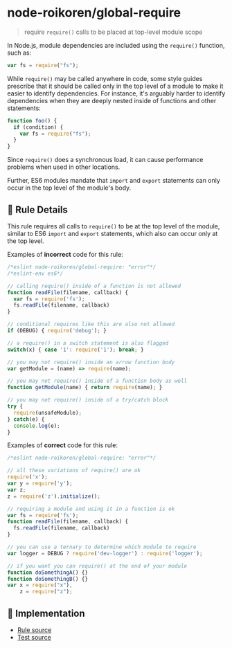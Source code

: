# node-roikoren/global-require
> require `require()` calls to be placed at top-level module scope

In Node.js, module dependencies are included using the `require()` function, such as:

```js
var fs = require("fs");
```

While `require()` may be called anywhere in code, some style guides prescribe that it should be called only in the top level of a module to make it easier to identify dependencies. For instance, it's arguably harder to identify dependencies when they are deeply nested inside of functions and other statements:

```js
function foo() {
  if (condition) {
    var fs = require("fs");
  }
}
```

Since `require()` does a synchronous load, it can cause performance problems when used in other locations.

Further, ES6 modules mandate that `import` and `export` statements can only occur in the top level of the module's body.

## 📖 Rule Details

This rule requires all calls to `require()` to be at the top level of the module, similar to ES6 `import` and `export` statements, which also can occur only at the top level.

Examples of **incorrect** code for this rule:

```js
/*eslint node-roikoren/global-require: "error"*/
/*eslint-env es6*/

// calling require() inside of a function is not allowed
function readFile(filename, callback) {
  var fs = require('fs');
  fs.readFile(filename, callback)
}

// conditional requires like this are also not allowed
if (DEBUG) { require('debug'); }

// a require() in a switch statement is also flagged
switch(x) { case '1': require('1'); break; }

// you may not require() inside an arrow function body
var getModule = (name) => require(name);

// you may not require() inside of a function body as well
function getModule(name) { return require(name); }

// you may not require() inside of a try/catch block
try {
  require(unsafeModule);
} catch(e) {
  console.log(e);
}
```

Examples of **correct** code for this rule:

```js
/*eslint node-roikoren/global-require: "error"*/

// all these variations of require() are ok
require('x');
var y = require('y');
var z;
z = require('z').initialize();

// requiring a module and using it in a function is ok
var fs = require('fs');
function readFile(filename, callback) {
  fs.readFile(filename, callback)
}

// you can use a ternary to determine which module to require
var logger = DEBUG ? require('dev-logger') : require('logger');

// if you want you can require() at the end of your module
function doSomethingA() {}
function doSomethingB() {}
var x = require("x"),
    z = require("z");
```

## 🔎 Implementation

- [Rule source](https://github.com/roikoren755/eslint-plugin-node/blob/v3.0.1/src/rules/global-require.ts)
- [Test source](https://github.com/roikoren755/eslint-plugin-node/blob/v3.0.1/tests/src/rules/global-require.ts)
